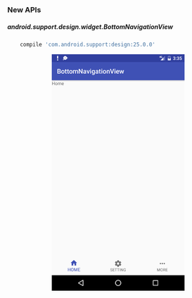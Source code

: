 ### New APIs
##### android.support.design.widget.BottomNavigationView

```groovy
    compile 'com.android.support:design:25.0.0'
```

<p align="center">
    <img src="Screenshot.png" alt="Screenshot sample app" style="width:60%"/>
</p>
